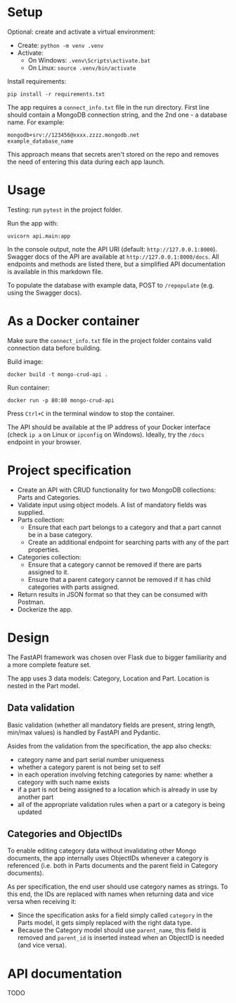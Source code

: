 
# Setup

Optional: create and activate a virtual environment:
- Create: `python -m venv .venv`
- Activate:
  - On Windows: `.venv\Scripts\activate.bat`
  - On Linux: `source .venv/bin/activate`

Install requirements:
```
pip install -r requirements.txt
```

The app requires a `connect_info.txt` file in the run directory.
First line should contain a MongoDB connection string, and the 2nd one - a database name.
For example:
```
mongodb+srv://123456@xxxx.zzzz.mongodb.net
example_database_name
```

This approach means that secrets aren't stored on the repo
and removes the need of entering this data during each app launch.

# Usage

Testing: run `pytest` in the project folder.

Run the app with:
```
uvicorn api.main:app
```

In the console output, note the API URI (default: `http://127.0.0.1:8000`).
Swagger docs of the API are available at `http://127.0.0.1:8000/docs`.
All endpoints and methods are listed there,
but a simplified API documentation is available in this markdown file.

To populate the database with example data, POST to `/repopulate` (e.g. using the Swagger docs).

# As a Docker container

Make sure the `connect_info.txt` file in the project folder contains valid connection data before building.

Build image:
```
docker build -t mongo-crud-api .
```

Run container:
```
docker run -p 80:80 mongo-crud-api
```

Press `Ctrl+C` in the terminal window to stop the container.

The API should be available at the IP address of your Docker interface
(check `ip a` on Linux or `ipconfig` on Windows).
Ideally, try the `/docs` endpoint in your browser.

# Project specification

- Create an API with CRUD functionality for two MongoDB collections: Parts and Categories.
- Validate input using object models. A list of mandatory fields was supplied.
- Parts collection:
  - Ensure that each part belongs to a category and that a part cannot be in a base category.
  - Create an additional endpoint for searching parts with any of the part properties.
- Categories collection:
  - Ensure that a category cannot be removed if there are parts assigned to it.
  - Ensure that a parent category cannot be removed if it has child categories with parts assigned.
- Return results in JSON format so that they can be consumed with Postman.
- Dockerize the app.


# Design

The FastAPI framework was chosen over Flask due to bigger familiarity and a more complete feature set.

The app uses 3 data models: Category, Location and Part. Location is nested in the Part model.

## Data validation

Basic validation (whether all mandatory fields are present, string length, min/max values)
is handled by FastAPI and Pydantic.

Asides from the validation from the specification, the app also checks:
- category name and part serial number uniqueness
- whether a category parent is not being set to self
- in each operation involving fetching categories by name: whether a category with such name exists
- if a part is not being assigned to a location which is already in use by another part
- all of the appropriate validation rules when a part or a category is being updated

## Categories and ObjectIDs

To enable editing category data without invalidating other Mongo documents,
the app internally uses ObjectIDs whenever a category is referenced
(i.e. both in Parts documents and the parent field in Category documents).

As per specification, the end user should use category names as strings.
To this end, the IDs are replaced with names when returning data and vice versa when receiving it:
- Since the specification asks for a field simply called `category` in the Parts model, it gets simply replaced with the right data type.
- Because the Category model should use `parent_name`,
this field is removed and `parent_id` is inserted instead when an ObjectID is needed (and vice versa).

# API documentation

TODO